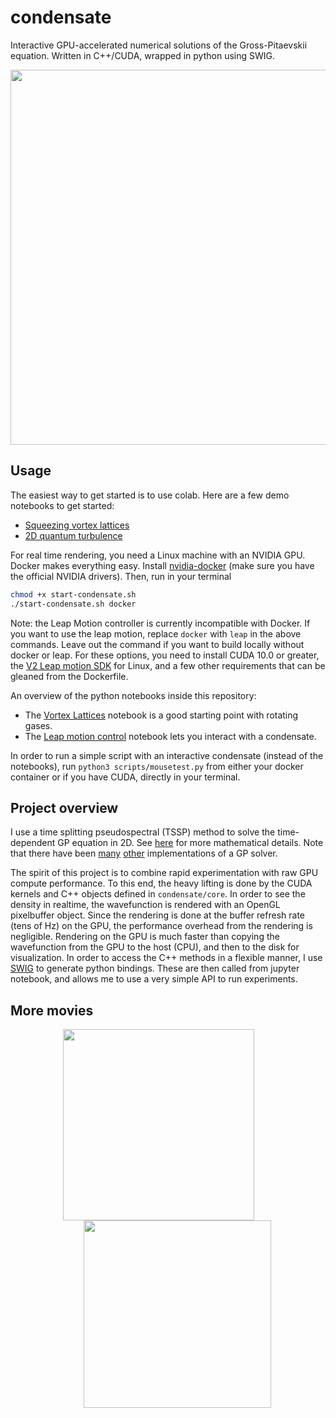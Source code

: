 # condensate
Interactive GPU-accelerated numerical solutions of the Gross-Pitaevskii equation. Written in C++/CUDA, wrapped in python using SWIG.

<p align="center">
  <img src="media/condensate.gif?raw=true" width="600px">
</p>

## Usage

The easiest way to get started is to use colab.  Here are a few demo notebooks to get started:

- [Squeezing vortex lattices](https://colab.research.google.com/drive/1ysDY1Ilugijps5PBQM3f9L9VIykEol31?usp=sharing)
- [2D quantum turbulence](https://colab.research.google.com/drive/1zTFOKk6qascOzcBJ8dKgJk-F2zkfz6MC?usp=sharing)

For real time rendering, you need a Linux machine with an NVIDIA GPU. Docker makes everything easy. Install [nvidia-docker](https://github.com/NVIDIA/nvidia-docker) (make sure you have the official NVIDIA drivers). Then, run in your terminal

```bash
chmod +x start-condensate.sh
./start-condensate.sh docker
```

Note: the Leap Motion controller is currently incompatible with Docker. If you want to use the leap motion, replace `docker` with `leap` in the above commands. Leave out the command if you want to build locally without docker or leap. For these options, you need to install CUDA 10.0 or greater, the [V2 Leap motion SDK](https://developer.leapmotion.com/setup/desktop) for Linux, and a few other requirements that can be gleaned from the Dockerfile.

An overview of the python notebooks inside this repository:

- The [Vortex Lattices](notebooks/Vortex%20Lattices.ipynb)  notebook is a good starting point with rotating gases.
- The [Leap motion control](notebooks/Leap%20motion%20control.ipynb) notebook lets you interact with a condensate.
<!-- - Finally, the [gpcore experiments](notebooks/gpcore%20experiments.ipynb) notebook goes into a few experiments I've been trying out, with the bare python bindings. -->

In order to run a simple script with an interactive condensate (instead of the notebooks), run `python3 scripts/mousetest.py` from either your docker container or if you have CUDA, directly in your terminal.


## Project overview

I use a time splitting pseudospectral (TSSP) method to solve the time-dependent GP equation in 2D. See [here](https://cpb-us-w2.wpmucdn.com/blog.nus.edu.sg/dist/4/11813/files/2019/05/becreview.pdf) for more mathematical details. Note that there have been [many](http://gpelab.math.cnrs.fr/) [other](https://gpue-group.github.io/) implementations of a GP solver. 

The spirit of this project is to combine rapid experimentation with raw GPU compute performance. To this end, the heavy lifting is done by the CUDA kernels and C++ objects defined in `condensate/core`. In order to see the density in realtime, the wavefunction is rendered with an OpenGL pixelbuffer object. Since the rendering is done at the buffer refresh rate (tens of Hz) on the GPU, the performance overhead from the rendering is negligible. Rendering on the GPU is much faster than copying the wavefunction from the GPU to the host (CPU), and then to the disk for visualization. In order to access the C++ methods in a flexible manner, I use [SWIG](http://www.swig.org/) to generate python bindings. These are then called from jupyter notebook, and allows me to use a very simple API to run experiments.

## More movies

<p align="center">
  <img src="media/edge.gif?raw=true" width="306px" style="padding-right:30px">
  
  <img src="media/vlattice.gif?raw=true" width="300px" style="padding-left:30px">
</p>


